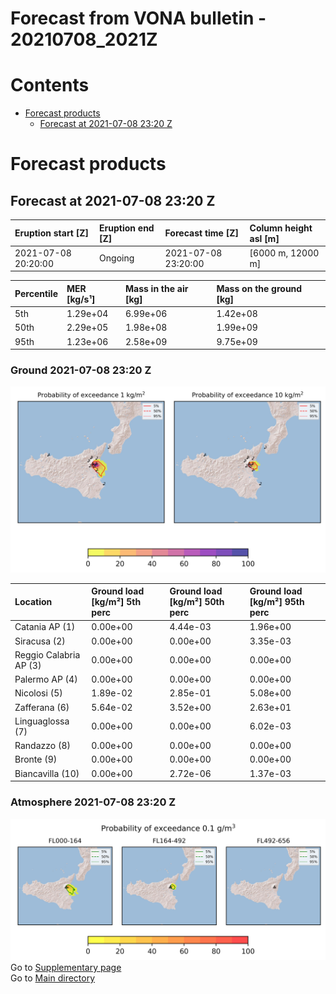 
Forecast from VONA bulletin - 20210708_2021Z
============================================

Contents
========

* [Forecast products](#forecast-products)
	* [Forecast at 2021-07-08 23:20 Z](#forecast-at-2021-07-08-2320-z)

# Forecast products

## Forecast at 2021-07-08 23:20 Z
  

|Eruption start [Z]|Eruption end [Z]|Forecast time [Z]|Column height asl [m]|
| :--- | :--- | :--- | :--- |
|2021-07-08 20:20:00|Ongoing|2021-07-08 23:20:00|[6000 m, 12000 m]|
  
  

|Percentile|MER [kg/s¹]|Mass in the air [kg]|Mass on the ground [kg]|
| :--- | :--- | :--- | :--- |
|5th|1.29e+04|6.99e+06|1.42e+08|
|50th|2.29e+05|1.98e+08|1.99e+09|
|95th|1.23e+06|2.58e+09|9.75e+09|
  

### Ground 2021-07-08 23:20 Z
  
![](./figures/probability_grd_2021_07_08_2320_scenario_1.png)  
  
  
  
  
  
  
  
  
  

|Location|Ground load [kg/m²] 5th perc|Ground load [kg/m²] 50th perc|Ground load [kg/m²] 95th perc|
| :--- | :--- | :--- | :--- |
|Catania AP (1)|0.00e+00|4.44e-03|1.96e+00|
|Siracusa (2)|0.00e+00|0.00e+00|3.35e-03|
|Reggio Calabria AP (3)|0.00e+00|0.00e+00|0.00e+00|
|Palermo AP (4)|0.00e+00|0.00e+00|0.00e+00|
|Nicolosi (5)|1.89e-02|2.85e-01|5.08e+00|
|Zafferana (6)|5.64e-02|3.52e+00|2.63e+01|
|Linguaglossa (7)|0.00e+00|0.00e+00|6.02e-03|
|Randazzo (8)|0.00e+00|0.00e+00|0.00e+00|
|Bronte (9)|0.00e+00|0.00e+00|0.00e+00|
|Biancavilla (10)|0.00e+00|2.72e-06|1.37e-03|
  

### Atmosphere 2021-07-08 23:20 Z
  
![](./figures/probability_air_2021_07_08_2320_scenario_1_conclev_1.png)  
Go to [Supplementary page](Supplementary_page.md)  
Go to [Main directory](https://github.com/federicapardini/Real_time_ash_forecast)